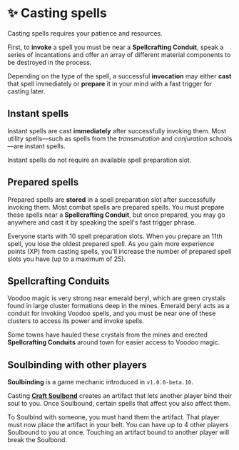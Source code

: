 # ✨ Casting spells

Casting spells requires your patience and resources.

First, to **invoke** a spell you must be near a **Spellcrafting Conduit**, speak a series of incantations and offer an array of different material components to be destroyed in the process.

Depending on the type of the spell, a successful **invocation** may either **cast** that spell immediately or **prepare** it in your mind with a fast trigger for casting later.

## Instant spells

Instant spells are cast **immediately** after successfully invoking them. Most utility spells—such as spells from the _transmutation_ and _conjuration_ schools—are instant spells.

Instant spells do not require an available spell preparation slot.

## Prepared spells

Prepared spells are **stored** in a spell preparation slot after successfully invoking them. Most combat spells are prepared spells. You must prepare these spells near a **Spellcrafting Conduit**, but once prepared, you may go anywhere and cast it by speaking the spell's fast trigger phrase.

Everyone starts with 10 spell preparation slots. When you prepare an 11th spell, you lose the oldest prepared spell. As you gain more experience points (XP) from casting spells, you'll increase the number of prepared spell slots you have (up to a maximum of 25).

## Spellcrafting Conduits

Voodoo magic is very strong near emerald beryl, which are green crystals found in large cluster formations deep in the mines. Emerald beryl acts as a conduit for invoking Voodoo spells, and you must be near one of these clusters to access its power and invoke spells.

Some towns have hauled these crystals from the mines and erected **Spellcrafting Conduits** around town for easier access to Voodoo magic.

## Soulbinding with other players

**Soulbinding** is a game mechanic introduced in `v1.0.0-beta.10`.

Casting [**Craft Soulbond**](../spellbook/README.md#craft-soulbond) creates an artifact that lets another player bind their soul to you. Once Soulbound, certain spells that affect you also affect them.

To Soulbind with someone, you must hand them the artifact. That player must now place the artifact in your belt. You can have up to 4 other players Soulbound to you at once. Touching an artifact bound to another player will break the Soulbond.
